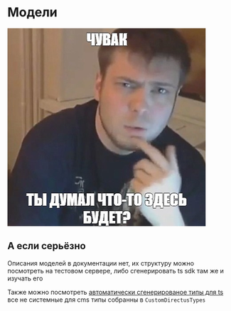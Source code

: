 # Модели

![Как то так да](_images/image.png)


## А если серьёзно

Описания моделей в документации нет, их структуру можно посмотреть на тестовом сервере, либо сгенерировать ts sdk там же и изучать его

Также можно посмотреть [автоматически сгенерированое типы для ts](./additional/types.ts) все не системные для cms типы собранны в `CustomDirectusTypes`
